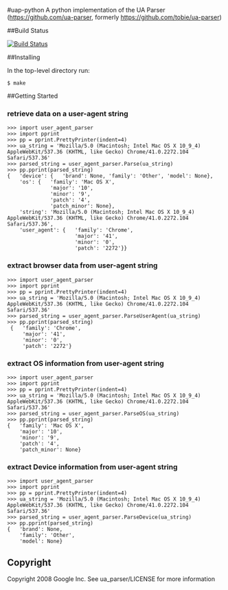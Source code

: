 #uap-python
A python implementation of the UA Parser (https://github.com/ua-parser, formerly https://github.com/tobie/ua-parser)

##Build Status

[![Build Status](https://travis-ci.org/ua-parser/uap-python.svg)](https://travis-ci.org/ua-parser/uap-python)

##Installing

In the top-level directory run:
```
$ make
```

##Getting Started

### retrieve data on a user-agent string
```
>>> import user_agent_parser
>>> import pprint
>>> pp = pprint.PrettyPrinter(indent=4)
>>> ua_string = 'Mozilla/5.0 (Macintosh; Intel Mac OS X 10_9_4) AppleWebKit/537.36 (KHTML, like Gecko) Chrome/41.0.2272.104 Safari/537.36'
>>> parsed_string = user_agent_parser.Parse(ua_string)
>>> pp.pprint(parsed_string)
{   'device': {   'brand': None, 'family': 'Other', 'model': None},
    'os': {   'family': 'Mac OS X',
              'major': '10',
              'minor': '9',
              'patch': '4',
              'patch_minor': None},
    'string': 'Mozilla/5.0 (Macintosh; Intel Mac OS X 10_9_4) AppleWebKit/537.36 (KHTML, like Gecko) Chrome/41.0.2272.104 Safari/537.36',
    'user_agent': {   'family': 'Chrome',
                      'major': '41',
                      'minor': '0',
                      'patch': '2272'}}
```


### extract browser data from user-agent string

```
>>> import user_agent_parser
>>> import pprint
>>> pp = pprint.PrettyPrinter(indent=4)
>>> ua_string = 'Mozilla/5.0 (Macintosh; Intel Mac OS X 10_9_4) AppleWebKit/537.36 (KHTML, like Gecko) Chrome/41.0.2272.104 Safari/537.36'
>>> parsed_string = user_agent_parser.ParseUserAgent(ua_string)
>>> pp.pprint(parsed_string)
 {   'family': 'Chrome', 
	 'major': '41', 
	 'minor': '0', 
	 'patch': '2272'}
```

### extract OS information from user-agent string

```
>>> import user_agent_parser
>>> import pprint
>>> pp = pprint.PrettyPrinter(indent=4)
>>> ua_string = 'Mozilla/5.0 (Macintosh; Intel Mac OS X 10_9_4) AppleWebKit/537.36 (KHTML, like Gecko) Chrome/41.0.2272.104 Safari/537.36'
>>> parsed_string = user_agent_parser.ParseOS(ua_string)
>>> pp.pprint(parsed_string)
{   'family': 'Mac OS X',
    'major': '10',
    'minor': '9',
    'patch': '4',
    'patch_minor': None}
```

### extract Device information from user-agent string


```
>>> import user_agent_parser
>>> import pprint
>>> pp = pprint.PrettyPrinter(indent=4)
>>> ua_string = 'Mozilla/5.0 (Macintosh; Intel Mac OS X 10_9_4) AppleWebKit/537.36 (KHTML, like Gecko) Chrome/41.0.2272.104 Safari/537.36'
>>> parsed_string = user_agent_parser.ParseDevice(ua_string)
>>> pp.pprint(parsed_string)
{   'brand': None, 
	'family': 'Other', 
	'model': None}
```


## Copyright

Copyright 2008 Google Inc. See ua_parser/LICENSE for more information 

